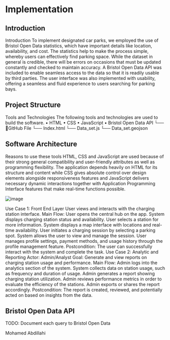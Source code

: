 # Implementation

## Introduction
Introduction
To implement designated car parks, we employed the use of Bristol Open Data statistics, which have important details like location, availability, and cost. The statistics help to make the process simple, whereby users can effectively find parking space. While the dataset in general is credible, there will be errors on occasions that must be updated constantly and checked to maintain accuracy. A Bristol Open Data API was included to enable seamless access to the data so that it is readily usable by third parties. The user interface was also implemented with usability, offering a seamless and fluid experience to users searching for parking bays.

## Project Structure

Tools and Technologies
The following tools and technologies are used to build the software.
•	HTML
•	CSS
•	JavaScript
•	Bristol Open Data API
└── 📁GitHub File 
    └── Index.html
    └── Data_set.js
    └── Data_set.geojson
   

## Software Architecture
Reasons to use these tools
HTML, CSS and JavaScript are used because of their strong general compatibility and user-friendly attributes as well as programming flexibility. The application depends heavily on HTML for its structure and content while CSS gives absolute control over design elements alongside responsiveness features and JavaScript delivers necessary dynamic interactions together with Application Programming Interface features that make real-time functions possible.

![image](https://github.com/user-attachments/assets/ebbf786f-331b-4afc-9ff7-89cf8c9cd597)

Use Case 1: Front End Layer
User views and interacts with the charging station interface.
Main Flow:
User opens the central hub on the app.
System displays charging station status and availability.
User selects a station for more information.
System displays a map interface with locations and real-time availability.
User initiates a charging session by selecting a parking spot.
System allows the user to view and manage the session.
User manages profile settings, payment methods, and usage history through the profile management feature.
Postcondition: The user can successfully interact with the system and complete the task.
Use Case 2: Analytic and Reporting
Actor: Admin/Analyst
Goal: Generate and view reports on charging station usage and performance.
Main Flow:
Admin logs into the analytics section of the system.
System collects data on station usage, such as frequency and duration of usage.
Admin generates a report showing charging station utilization.
Admin reviews performance metrics in order to evaluate the efficiency of the stations.
Admin exports or shares the report accordingly.
Postcondition: The report is created, reviewed, and potentially acted on based on insights from the data.



## Bristol Open Data API
TODO: Document each query to Bristol Open Data



Mohamed Abdillahi

